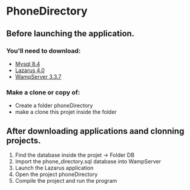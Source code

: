 # PhoneDirectory 

## Before launching the application.

### You'll need to download:
* [Mysql 8.4](https://dev.mysql.com/downloads/installer/)
* [Lazarus 4.0](https://www.lazarus-ide.org/index.php?page=downloads)
* [WampServer 3.3.7](https://www.wampserver.com/)

### Make a clone or copy of:
- Create a folder phoneDirectory
- make a clone this projet inside the folder

## After downloading applications aand clonning projects.

1. Find the database inside the projet -> Folder DB
2. Import the phone_directory.sql database into WampServer
3. Launch the Lazarus application
4. Open the project phoneDirectory
5. Compile the project and run the program
